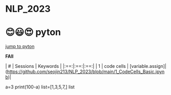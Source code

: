# NLP_2023

# 😊😃😍 pyton

[jump to pyton](https://wikidocs.net/book/1)

**FAll**

| # | Sessions | Keywords |
|:==:|:==:|:==:|
| 1 | code cells | [variable.assign]|(https://github.com/seojin213/NLP_2023/blob/main/1_CodeCells_Basic.ipynb)|

a=3
print(100-a)
list=[1,3,5,7,]
list
